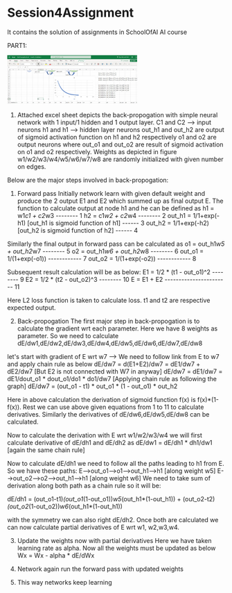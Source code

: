 # Session4Assignment
It contains the solution of assignments in SchoolOfAI AI course

PART1:

<img
  src="/images/excel_backpropogation_lr_1.jpg?raw=true"
  alt="image"
  title="loss with lr = 1"
  style="display: inline-block; margin: 0 auto; max-width: 300px">


1. Attached excel sheet depicts the back-propogation with simple neural network with 1 input/1 hidden and 1 output layer.
C1 and C2 --> input neurons
h1 and h1 --> hidden layer neurons
out_h1 and out_h2 are output of sigmoid activation function on h1 and h2 respectively
o1 and o2 are output neurons where out_o1 and out_o2 are result of sigmoid activation on o1 and o2 respectively.
Weights as depicted in figure w1/w2/w3/w4/w5/w6/w7/w8 are randomly initialized with given number on edges.

Below are the major steps involved in back-propogation:
1. Forward pass
Initially network learn with given default weight and produce the 2 output E1 and E2 which summed up as final output E. The
function to calculate output at node h1 and he can be defined as
h1 = w1*c1 + c2*w3    -------- 1
h2 = c1*w2 + c2*w4    -------- 2
out_h1 = 1/1+exp(-h1) [out_h1 is sigmoid function of h1] ------ 3
out_h2 = 1/1+exp(-h2) [out_h2 is sigmoid function of h2] ------ 4

Similarly the final output in forward pass can be calculated as
o1 = out_h1*w5 + out_h2*w7  -------- 5
o2 = out_h1*w6 + out_h2*w8  -------- 6
out_o1 = 1/(1+exp(-o1)) ------------ 7
out_o2 = 1/(1+exp(-o2)) ------------ 8

Subsequent result calculation will be as below:
E1 = 1/2 * (t1 - out_o1)^2 -------- 9
E2 = 1/2 * (t2 - out_o2)^3 -------- 10
E = E1 + E2 ----------------------- 11

Here L2 loss function is taken to calculate loss. t1 and t2 are respective expected output.

2. Back-propogation
The first major step in back-propogation is to calculate the gradient wrt each parameter. Here we have 8 weights as parameter.
So we need to calculate
dE/dw1,dE/dw2,dE/dw3,dE/dw4,dE/dw5,dE/dw6,dE/dw7,dE/dw8

let's start with gradient of E wrt w7
--> We need to follow link from E to w7 and apply chain rule as below
dE/dw7 = d(E1+E2)/dw7 = dE1/dw7 + dE2/dw7 [But E2 is not connected with W7 in anyway]
dE/dw7 = dE1/dw7 = dE1/dout_o1 * dout_o1/do1 * do1/dw7 [Applying chain rule as following the graph]
dE/dw7 = (out_o1 - t1) * out_o1 * (1 - out_o1) * out_h2

Here in above calculation the derivation of sigmoid function f(x) is f(x)*(1-f(x)). Rest we can use above given equations
from 1 to 11 to calculate derivatives.
Similarly the derivatives of dE/dw6,dE/dw5,dE/dw8 can be calculated.

Now to calculate the derivation with E wrt w1/w2/w3/w4 we will first calculate derivative of dE/dh1 and dE/dh2 as
dE/dw1 = dE/dh1 * dh1/dw1 [again the same chain rule]

Now to calculate dE/dh1 we need to follow all the paths leading to h1 from E. So we have these paths:
E-->out_o1-->o1-->out_h1-->h1 [along weight w5]
E-->out_o2-->o2-->out_h1-->h1 [along weight w6]
We need to take sum of derivation along both path as a chain rule so it will be:

dE/dh1 = (out_o1-t1)*(out_o1*(1-out_o1))*w5*(out_h1*(1-out_h1)) + (out_o2-t2)*(out_o2*(1-out_o2))*w6*(out_h1*(1-out_h1))

with the symmetry we can also right dE/dh2. Once both are calculated we can now calculate partial derivatives of E wrt w1,
w2,w3,w4.

3. Update the weights now with partial derivatives
Here we have taken learning rate as alpha. Now all the weights must be updated as below
Wx = Wx - alpha * dE/dWx

4. Network again run the forward pass with updated weights
5. This way networks keep learning
